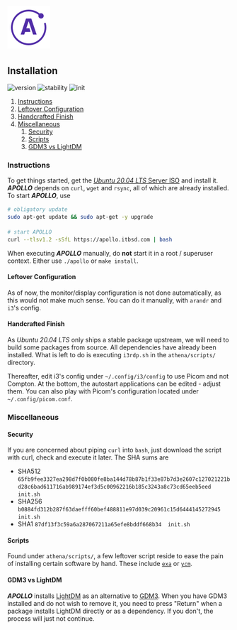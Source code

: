 # ![Apollo Logo](athena/docs/apollo_logo.png)

## Installation

![version][version] ![stability][stability] ![init]

1. [Instructions](#instructions)
2. [Leftover Configuration](#leftover-configuration)
3. [Handcrafted Finish](#handcrafted-finish)
4. [Miscellaneous](#miscellaneous)
   1. [Security](#scripts)
   2. [Scripts](#scripts)
   3. [GDM3 vs LightDM](#gdm3-vs-lightdm)

[//]: # (Explains the installation process of APOLLO)
[//]: # (version 0.1.6)

### Instructions

To get things started, get the [_Ubuntu 20.04 LTS_ Server ISO][iso] and install it. ***APOLLO*** depends on `curl`, `wget` and `rsync`, all of which are already installed. To start ***APOLLO***, use

``` BASH
# obligatory update
sudo apt-get update && sudo apt-get -y upgrade

# start APOLLO
curl --tlsv1.2 -sSfL https://apollo.itbsd.com | bash
```

When executing ***APOLLO*** manually, do **not** start it in a root / superuser context. Either use `./apollo` or `make install`.

#### Leftover Configuration

As of now, the monitor/display configuration is not done automatically, as this would not make much sense. You can do it manually, with `arandr` and `i3`'s config.

#### Handcrafted Finish

As _Ubuntu 20.04 LTS_ only ships a stable package upstream, we will need to build some packages from source. All dependencies have already been installed. What is left to do is executing `i3rdp.sh` in the `athena/scripts/` directory.

Thereafter, edit i3's config under `~/.config/i3/config` to use Picom and not Compton. At the bottom, the autostart applications can be edited - adjust them. You can also play with Picom's configuration located under `~/.config/picom.conf`.

### Miscellaneous

#### Security

If you are concerned about piping `curl` into `bash`, just download the script with curl, check and execute it later. The SHA sums are

- SHA512
  `65fb9fee3327ea298d7f0b080fe8ba144d78b87b1f33e87b7d3e2607c127021221bd28c6bad611716ab989174ef3d5c00962216b185c3243a8c73cd65eeb5eed  init.sh`
- SHA256
  `b0884fd312b287f63daefff60bef488811e97d039c20961c15d6444145272945  init.sh`
- SHA1
  `87df13f3c59a6a287067211a65efe8bddf668b34  init.sh`

#### Scripts

Found under `athena/scripts/`, a few leftover script reside to ease the pain of installing certain software by hand. These include [`exa`][exa] or [`ycm`][ycm].

#### GDM3 vs LightDM

***APOLLO*** installs [LightDM][lightdm] as an alternative to [GDM3][gdm3]. When you have GDM3 installed and do not wish to remove it, you need to press "Return" when a package installs LightDM directly or as a dependency. If you don't, the process will just not continue.

[//]: # (Links)

[version]: https://img.shields.io/badge/version-v2.1.0-1A1D23.svg
[stability]: https://img.shields.io/badge/stability-stable-FBB444.svg
[init]: https://img.shields.io/badge/init-v0.2.2-2B303B.svg
[iso]: https://ubuntu.com/download/server
[exa]: https://the.exa.website/
[ycm]: https://github.com/ycm-core/YouCompleteM
[lightdm]: https://wiki.ubuntuusers.de/LightDM/
[gdm3]: https://wiki.ubuntuusers.de/GDM/
